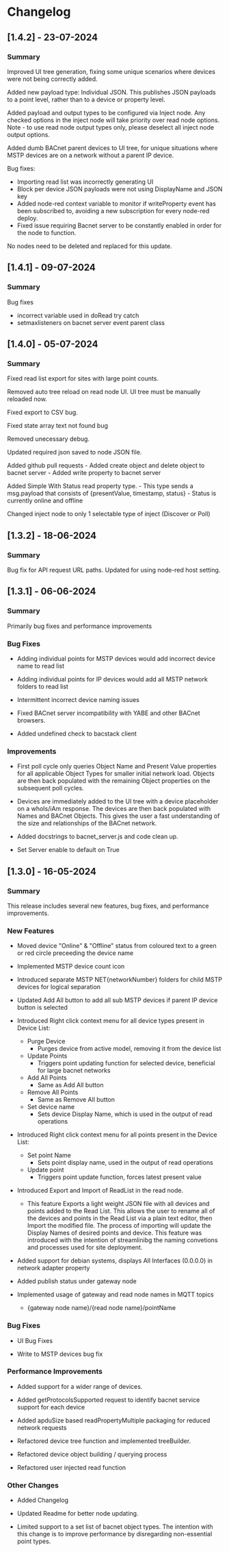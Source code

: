 # Changelog

## [1.4.2] - 23-07-2024
### Summary 

Improved UI tree generation, fixing some unique scenarios where devices were not being correctly added. 

Added new payload type: Individual JSON. This publishes JSON payloads to a point level, rather than to a device or property level. 

Added payload and output types to be configured via Inject node. Any checked options in the inject node will take priority over read node options. Note - to use read node output types only, please deselect all inject node output options.

Added dumb BACnet parent devices to UI tree, for unique situations where MSTP devices are on a network without a parent IP device. 

Bug fixes:
 - Importing read list was incorrectly generating UI 
 - Block per device JSON payloads were not using DisplayName and JSON key 
 - Added node-red context variable to monitor if writeProperty event has been subscribed to, avoiding a new subscription for every node-red deploy.
 - Fixed issue requiring Bacnet server to be constantly enabled in order for the node to function. 


No nodes need to be deleted and replaced for this update. 

## [1.4.1] - 09-07-2024

### Summary

Bug fixes
 - incorrect variable used in doRead try catch
 - setmaxlisteners on bacnet server event parent class


## [1.4.0] - 05-07-2024

### Summary

Fixed read list export for sites with large point counts. 

Removed auto tree reload on read node UI. UI tree must be manually reloaded now. 

Fixed export to CSV bug. 

Fixed state array text not found bug

Removed unecessary debug. 

Updated required json saved to node JSON file. 

Added github pull requests
    - Added create object and delete object to bacnet server 
    - Added write property to bacnet server 

Added Simple With Status read property type.
    - This type sends a msg.payload that consists of {presentValue, timestamp, status}
    - Status is currently online and offline

Changed inject node to only 1 selectable type of inject (Discover or Poll)


## [1.3.2] - 18-06-2024

### Summary 

Bug fix for API request URL paths. Updated for using node-red host setting.

## [1.3.1] - 06-06-2024

### Summary 

Primarily bug fixes and performance improvements

### Bug Fixes

- Adding individual points for MSTP devices would add incorrect device name to read list

- Adding individual points for IP devices would add all MSTP network folders to read list

- Intermittent incorrect device naming issues

- Fixed BACnet server incompatibility with YABE and other BACnet browsers.

- Added undefined check to bacstack client

### Improvements

- First poll cycle only queries Object Name and Present Value properties for all applicable Object Types for smaller initial network load. Objects are then back populated with the remaining Object properties on the subsequent poll cycles.

- Devices are immediately added to the UI tree with a device placeholder on a whoIs/iAm response. The devices are then back populated with Names and BACnet Objects. This gives the user a fast understanding of the size and relationships of the BACnet network.

- Added docstrings to bacnet_server.js and code clean up. 

- Set Server enable to default on True


## [1.3.0] - 16-05-2024

### Summary

This release includes several new features, bug fixes, and performance improvements.

### New Features

- Moved device "Online" & "Offline" status from coloured text to a green or red circle preceeding the device name

- Implemented MSTP device count icon

- Introduced separate MSTP NET{networkNumber} folders for child MSTP devices for logical separation

- Updated Add All button to add all sub MSTP devices if parent IP device button is selected

- Introduced Right click context menu for all device types present in Device List:
    - Purge Device
        - Purges device from active model, removing it from the device list
    - Update Points
        - Triggers point updating function for selected device, beneficial for large bacnet networks 
    - Add All Points
        - Same as Add All button
    - Remove All Points
        - Same as Remove All button
    - Set device name
        - Sets device Display Name, which is used in the output of read operations

- Introduced Right click context menu for all points present in the Device List: 
    - Set point Name
        - Sets point display name, used in the output of read operations
    - Update point
        - Triggers point update function, forces latest present value

- Introduced Export and Import of ReadList in the read node. 
    - This feature Exports a light weight JSON file with all devices and points added to the Read List. This allows the user to rename all of the devices and points in the Read List via a plain text editor, then Import the modified file. The process of importing will update the Display Names of desired points and device. This feature was introduced with the intention of streamlinibg the naming convetions and processes used for site deployment. 

- Added support for debian systems, displays All Interfaces (0.0.0.0) in network adapter property 

- Added publish status under gateway node

- Implemented usage of gateway and read node names in MQTT topics
    - {gateway node name}/{read node name}/pointName 



### Bug Fixes

- UI Bug Fixes

- Write to MSTP devices bug fix


### Performance Improvements

- Added support for a wider range of devices. 

- Added getProtocolsSupported request to identify bacnet service support for each device

- Added apduSize based readPropertyMultiple packaging for reduced network requests

- Refactored device tree function and implemented treeBuilder. 

- Refactored device object building / querying process

- Refactored user injected read function

### Other Changes

- Added Changelog 

- Updated Readme for better node updating.

- Limited support to a set list of bacnet object types. The intention with this change is to improve performance by disregarding non-essential point types.
